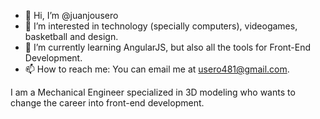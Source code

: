 - 👋 Hi, I’m @juanjousero
- 👀 I’m interested in technology (specially computers), videogames, basketball and design.
- 🌱 I’m currently learning AngularJS, but also all the tools for Front-End Development.
- 📫 How to reach me: You can email me at usero481@gmail.com.

I am a Mechanical Engineer specialized in 3D modeling who wants to change the career into front-end development.

